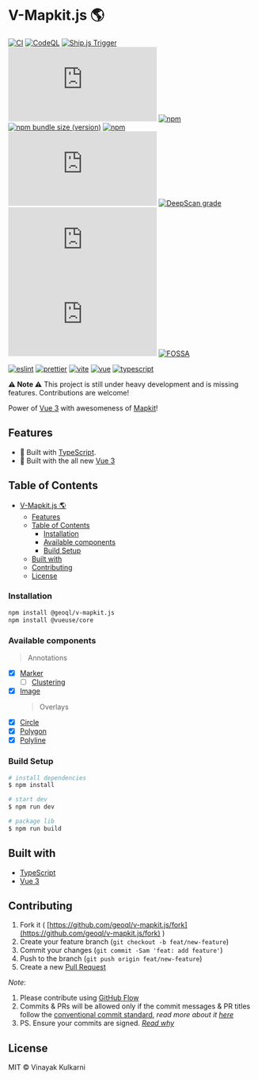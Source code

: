 # V-Mapkit.js 🌎

[![CI](https://img.shields.io/github/workflow/status/geoql/v-mapkit.js/ci?logo=github-actions)](https://github.com/geoql/v-mapkit.js/actions/workflows/ci.yml)
[![CodeQL](https://img.shields.io/github/workflow/status/geoql/v-mapkit.js/codeql?logo=github-actions)](https://github.com/geoql/v-mapkit.js/actions/workflows/codeql.yml)
[![Ship.js Trigger](https://img.shields.io/github/workflow/status/geoql/v-mapkit.js/Ship%20js%20trigger?label=⛴%20Ship.js%20trigger)](https://github.com/geoql/v-mapkit.js/actions/workflows/shipjs-trigger.yml)
[![npm](https://img.shields.io/npm/dm/@geoql/v-mapkit.js?logo=npm)](http://npm-stat.com/charts.html?package=@geoql/v-mapkit.js)
[![npm](https://img.shields.io/npm/v/@geoql/v-mapkit.js/latest?logo=npm)](https://www.npmjs.com/package/@geoql/v-mapkit.js)
[![npm bundle size (version)](https://img.shields.io/bundlephobia/min/@geoql/v-mapkit.js/latest?label=@latest%20size&logo=vue.js)](https://bundlephobia.com/package/@geoql/v-mapkit.js@latest)
[![npm](https://img.shields.io/npm/v/@geoql/v-mapkit.js/legacy?logo=npm)](https://www.npmjs.com/package/@geoql/v-mapkit.js)
[![npm type definitions](https://img.shields.io/npm/types/@geoql/v-mapkit.js)](https://github.com/geoql/v-mapkit.js/blob/master/package.json)
[![DeepScan grade](https://deepscan.io/api/teams/15032/projects/18161/branches/438551/badge/grade.svg)](https://deepscan.io/dashboard#view=project&tid=15032&pid=18161&bid=438551)
[![Snyk Vulnerabilities for GitHub Repo](https://img.shields.io/snyk/vulnerabilities/github/geoql/v-mapkit.js)](https://snyk.io/test/github/geoql/v-mapkit.js)
[![GitHub contributors](https://img.shields.io/github/contributors/geoql/v-mapkit.js?logo=github)](https://github.com/geoql/v-mapkit.js/graphs/contributors)
[![FOSSA](https://app.fossa.io/api/projects/git%2Bgithub.com%2Fvinayakkulkarni%2F@geoql/v-mapkit.js.svg?type=shield)](https://app.fossa.io/projects/git%2Bgithub.com%2Fvinayakkulkarni%2F@geoql/v-mapkit.js?ref=badge_shield)

[![eslint](https://img.shields.io/npm/dependency-version/@geoql/v-mapkit.js/dev/eslint?logo=eslint)](https://eslint.org/)
[![prettier](https://img.shields.io/npm/dependency-version/@geoql/v-mapkit.js/dev/prettier?logo=prettier)](https://prettier.io/)
[![vite](https://img.shields.io/npm/dependency-version/@geoql/v-mapkit.js/dev/vite?logo=vite)](https://vitejs.dev/)
[![vue](https://img.shields.io/npm/dependency-version/@geoql/v-mapkit.js/dev/vue?logo=vue.js)](https://vuejs.org/)
[![typescript](https://img.shields.io/npm/dependency-version/@geoql/v-mapkit.js/dev/typescript?logo=TypeScript)](https://www.typescriptlang.org/)

**⚠️ Note ⚠️**
This project is still under heavy development and is missing features. Contributions are welcome!

Power of [Vue 3](https://v3.vuejs.org) with awesomeness of [Mapkit](https://developer.apple.com/documentation/mapkitjs)!

## Features

- 💪 Built with [TypeScript](https://www.typescriptlang.org/).
- 🌠 Built with the all new [Vue 3](https://v3.vuejs.org/)

## Table of Contents

- [V-Mapkit.js 🌎](#v-mapkitjs-)
  - [Features](#features)
  - [Table of Contents](#table-of-contents)
    - [Installation](#installation)
    - [Available components](#available-components)
    - [Build Setup](#build-setup)
  - [Built with](#built-with)
  - [Contributing](#contributing)
  - [License](#license)

### Installation

```sh
npm install @geoql/v-mapkit.js
npm install @vueuse/core
```

### Available components

> Annotations

- [x] [Marker](https://developer.apple.com/documentation/mapkitjs/mapkit/markerannotation)
  - [ ] [Clustering](https://developer.apple.com/documentation/mapkitjs/mapkit/annotations/about_annotation_clustering)
- [x] [Image](https://developer.apple.com/documentation/mapkitjs/mapkit/imageannotation)
  > Overlays
- [x] [Circle](https://developer.apple.com/documentation/mapkitjs/mapkit/circleoverlay)
- [x] [Polygon](https://developer.apple.com/documentation/mapkitjs/mapkit/polygonoverlay)
- [x] [Polyline](https://developer.apple.com/documentation/mapkitjs/mapkit/polylineoverlay)

### Build Setup

```bash
# install dependencies
$ npm install

# start dev
$ npm run dev

# package lib
$ npm run build
```

## Built with

- [TypeScript](https://www.typescriptlang.org/)
- [Vue 3](https://v3.vuejs.org)

## Contributing

1. Fork it ( [https://github.com/geoql/v-mapkit.js/fork](https://github.com/geoql/v-mapkit.js/fork) )
2. Create your feature branch (`git checkout -b feat/new-feature`)
3. Commit your changes (`git commit -Sam 'feat: add feature'`)
4. Push to the branch (`git push origin feat/new-feature`)
5. Create a new [Pull Request](https://github.com/geoql/v-mapkit.js/compare)

_Note_:

1. Please contribute using [GitHub Flow](https://web.archive.org/web/20191104103724/https://guides.github.com/introduction/flow/)
2. Commits & PRs will be allowed only if the commit messages & PR titles follow the [conventional commit standard](https://www.conventionalcommits.org/), _read more about it [here](https://github.com/conventional-changelog/commitlint/tree/master/%40commitlint/config-conventional#type-enum)_
3. PS. Ensure your commits are signed. _[Read why](https://withblue.ink/2020/05/17/how-and-why-to-sign-git-commits.html)_

## License

MIT &copy; Vinayak Kulkarni
